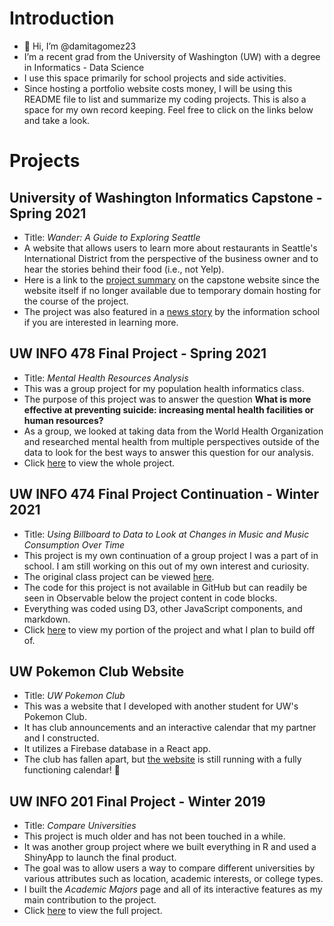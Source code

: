 # Introduction

- 👋 Hi, I’m @damitagomez23
- I’m a recent grad from the University of Washington (UW) with a degree in Informatics - Data Science
- I use this space primarily for school projects and side activities.
- Since hosting a portfolio website costs money, I will be using this README file to list and summarize my coding projects. This is also a space for my own record keeping. Feel free to click on the links below and take a look.

# Projects

## University of Washington Informatics Capstone - Spring 2021
- Title: *Wander: A Guide to Exploring Seattle*
- A website that allows users to learn more about restaurants in Seattle's International District from the perspective of the business owner and to hear the stories behind their food (i.e., not Yelp).
- Here is a link to the [project summary](https://ischool.uw.edu/capstone/projects/2021/wander-guide-exploring-seattle) on the capstone website since the website itself if no longer available due to temporary domain hosting for the course of the project.
- The project was also featured in a [news story](https://ischool.uw.edu/news/2021/05/informatics-team-serves-chinatown-restaurants-stories) by the information school if you are interested in learning more.

## UW INFO 478 Final Project - Spring 2021
- Title: *Mental Health Resources Analysis*
- This was a group project for my population health informatics class.
- The purpose of this project was to answer the question **What is more effective at preventing suicide: increasing mental health facilities or human resources?**
- As a group, we looked at taking data from the World Health Organization and researched mental health from multiple perspectives outside of the data to look for the best ways to answer this question for our analysis.
- Click [here](https://phung-phu.shinyapps.io/INFO478-Project-Group4/) to view the whole project.

<!--
## UW INFO 478 Health Modelling Practice - Spring 2021
- Title: *Assignment 3* (sorry, this was not a major project, so there's not an official title)
- This project was for an assignment for my population health informatics class to practice creating ShinyApps and using datasets for topic research.
- For the record, I am not an expert in population health and cannot speak to the accuracy of the models. These were my best efforts of prediction based on the data I had and what I was learning at the time.
- Click [here](https://dgomez23.shinyapps.io/assignment-3-damitagomez23/) to view the final product.
-->

## UW INFO 474 Final Project Continuation - Winter 2021
- Title: *Using Billboard to Data to Look at Changes in Music and Music Consumption Over Time*
- This project is my own continuation of a group project I was a part of in school. I am still working on this out of my own interest and curiosity.
- The original class project can be viewed [here](https://observablehq.com/@uw-info474/group5-investigating-music-changes-over-time).
- The code for this project is not available in GitHub but can readily be seen in Observable below the project content in code blocks.
- Everything was coded using D3, other JavaScript components, and markdown.
- Click [here](https://observablehq.com/@damitagomez/music-trends) to view my portion of the project and what I plan to build off of.

## UW Pokemon Club Website
- Title: *UW Pokemon Club*
- This was a website that I developed with another student for UW's Pokemon Club.
- It has club announcements and an interactive calendar that my partner and I constructed.
- It utilizes a Firebase database in a React app.
- The club has fallen apart, but [the website](https://info340d-au18.github.io/project-stluongxd/) is still running with a fully functioning calendar! 🥴

## UW INFO 201 Final Project - Winter 2019
- Title: *Compare Universities*
- This project is much older and has not been touched in a while.
- It was another group project where we built everything in R and used a ShinyApp to launch the final product.
- The goal was to allow users a way to compare different universities by various attributes such as location, academic interests, or college types.
- I built the *Academic Majors* page and all of its interactive features as my main contribution to the project.
- Click [here](https://mwood22.shinyapps.io/Info_201_Final_Project/) to view the full project.

<!---
damitagomez23/damitagomez23 is a ✨ special ✨ repository because its `README.md` (this file) appears on your GitHub profile.
You can click the Preview link to take a look at your changes.
--->
